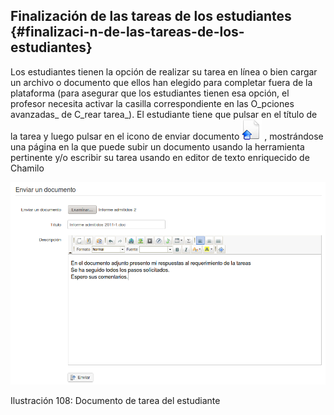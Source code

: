 ## Finalización de las tareas de los estudiantes {#finalizaci-n-de-las-tareas-de-los-estudiantes}

Los estudiantes tienen la opción de realizar su tarea en línea o bien cargar un archivo o documento que ellos han elegido para completar fuera de la plataforma (para asegurar que los estudiantes tienen esa opción, el profesor necesita activar la casilla correspondiente en las O_pciones avanzadas_ de C_rear tarea_). El estudiante tiene que pulsar en el título de la tarea y luego pulsar en el icono de enviar documento ![](../assets/imaxes1.png) , mostrándose una página en la que puede subir un documento usando la herramienta pertinente y/o escribir su tarea usando en editor de texto enriquecido de Chamilo

![](../assets/graficos91.png)

Ilustración 108: Documento de tarea del estudiante